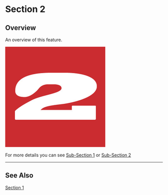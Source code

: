# Section 2

## Overview

An overview of this feature.

![Section 2](../images/example-image-02.jpg)

For more details you can see [Sub-Section 1][1] or [Sub-Section 2][2]

--------

## See Also

[Section 1][section1]

[1]: section2-sub1.md
[2]: section2-sub2.md
[section1]: section1-index.md